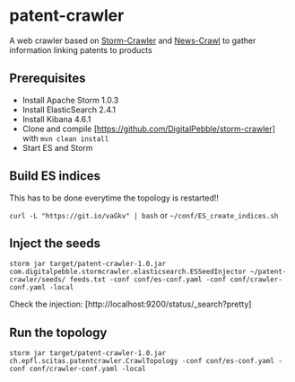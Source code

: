 # patent-crawler
A web crawler based on [Storm-Crawler](http://stormcrawler.net) and [News-Crawl](https://github.com/commoncrawl/news-crawl) to gather information linking patents to products

Prerequisites
------------
* Install Apache Storm 1.0.3
* Install ElasticSearch 2.4.1
* Install Kibana 4.6.1
* Clone and compile [https://github.com/DigitalPebble/storm-crawler] with `mvn clean install`
* Start ES and Storm


Build ES indices
----------------
This has to be done everytime the topology is restarted!!

`curl -L "https://git.io/vaGkv" | bash` or `~/conf/ES_create_indices.sh`


Inject the seeds
----------------
`storm jar target/patent-crawler-1.0.jar com.digitalpebble.stormcrawler.elasticsearch.ESSeedInjector ~/patent-crawler/seeds/ feeds.txt -conf conf/es-conf.yaml -conf conf/crawler-conf.yaml -local`

Check the injection: [http://localhost:9200/status/_search?pretty]


Run the topology
----------------
`storm jar target/patent-crawler-1.0.jar ch.epfl.scitas.patentcrawler.CrawlTopology -conf conf/es-conf.yaml -conf conf/crawler-conf.yaml -local`

